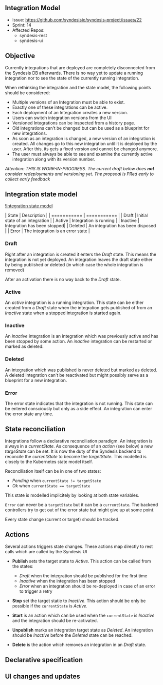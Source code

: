 
## Integration Model

* Issue: https://github.com/syndesisio/syndesis-project/issues/22
* Sprint: 14
* Affected Repos:
  - syndesis-rest
  - syndesis-ui

## Objective

Currently integrations that are deployed are completely disconnected from the Syndesis DB afterwards. There is no way yet to update a running integration nor to see the state of the currently running integration.

When rethinking the integration and the state model, the following points should be considered:

* Multiple versions of an Integration must be able to exist.
* Exactly one of these integrations can be active.
* Each deployment of an Integration creates a new version.
* Users can switch integration versions from the UI
* Versioned Integrations can be inspected from a history page.
* Old integrations can't be changed but can be used as a blueprint for new integrations.
* As soon as an integration is changed, a new version of an integration is created. All changes go to this new integration until it is deployed by the user. After this, its gets a fixed version and cannot be changed anymore.
* The user must always be able to see and examine the currently active integration along with its version number.

_Attention: THIS IS WORK-IN-PROGRESS. The current draft below does **not** consider redeployments and versioning yet. The propsoal is PRed early to collect early feedback_


## Integration state model

[!Integration state model](images/integration-state.png "Integration State Model")

| State       | Description |
| =========== | =========== |
| Draft | Initial state of an integration |
| Active | Integration is running |
| Inactive | Integration has been stopped|
| Deleted | An integration has been disposed | 
| Error | The integration is an error state |

### Draft

Right after an integration is created it enters the _Draft_ state. This means 
the integration is not yet deployed. An integration leaves the draft state either by being published or deleted (in which case the whole integration is removed)

After an activation there is no way back to the _Draft_ state.

### Active

An _active_ integration is a running integration. This state can be either created from a _Draft_ state when the integration gets published of from an _Inactive_ state when a stopped integration is started again.

### Inactive

An _inactive_ integration is an integration which was previously active and has been stopped by some action. An _inactive_ integration can be restarted or marked as deleted.

### Deleted

An integration which was published is never deleted but marked as deleted. A deleted integration can't be reactivated but might possibly serve as a blueprint for a new integration.

### Error

The error state indicates that the integration is not running. This state can be entered consciously but only as a side effect. An integration can enter the error state any time. 

## State reconciliation 

Integrations follow a declarative reconciliation paradigm. An integration is always in a _currentState_. As consequence of an _action_ (see below) a new _targeState_ can be set. It is now the duty of the Syndesis backend to reconcile the _currentState_ to become the _targetState_.
This modelled is closely to the Kubernetes state model itself.

Reconciliation itself can be in one of two states:

* _Pending_ when `currentState != targetState`
* _Ok_ when `currentState == targetState`

This state is modelled implicitely by looking at both state variables. 

`Error` can never be a `targetState` but it can be a `currentState`. The backend controllers try to get out of the error state but might give up at some point. 

Every state change (current or target) should be tracked. 

## Actions

Several actions triggers state changes. 
These actions map directly to rest calls which are called by the Syndesis UI

* **Publish** sets the target state to _Active_. This action can be called from the states:
  - _Draft_ when the integration should be published for the first time
  - _Inactive_ when the integration has been stopped
  - _Error_ when an integration should be re-deployed in case of an error to trigger a retry

* **Stop** set the target statie to _Inactive_. This action should be only be possible if the `currentState` is _Active_.

* **Start** is an action which can be used when the `currentState` is _Inactive_ and the integration should be re-activated.

* **Unpublish** marks an integration target state as _Deleted_. An integration should be _Inactive_ before the _Deleted_ state can be reached.

* **Delete** is the action which removes an integration in an _Draft_ state.  

## Declarative specification


## UI changes and updates
